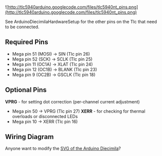 ![http://tlc5940arduino.googlecode.com/files/tlc5940nt_pins.png](http://tlc5940arduino.googlecode.com/files/tlc5940nt_pins.png)

See ArduinoDiecimilaHardwareSetup for the other pins on the Tlc that need to be connected.

## Required Pins ##

  * Mega pin 51 (MOSI) -> SIN (Tlc pin 26)
  * Mega pin 52 (SCK) -> SCLK (Tlc pin 25)
  * Mega pin 11 (OC1A) -> XLAT (Tlc pin 24)
  * Mega pin 12 (OC1B) -> BLANK (Tlc pin 23)
  * Mega pin 9 (OC2B) -> GSCLK (Tlc pin 18)

## Optional Pins ##

**VPRG** - for setting dot correction (per-channel current adjustment)
  * Mega pin 50 -> VPRG (Tlc pin 27)
**XERR** - for checking for thermal overloads or disconnected LEDs
  * Mega pin 10 -> XERR (Tlc pin 16)

## Wiring Diagram ##

Anyone want to modify the [SVG of the Arduino Diecimila](http://students.washington.edu/acleone/codes/tlc5940arduino/img/breadboard-arduino-tlc5940.svg)?